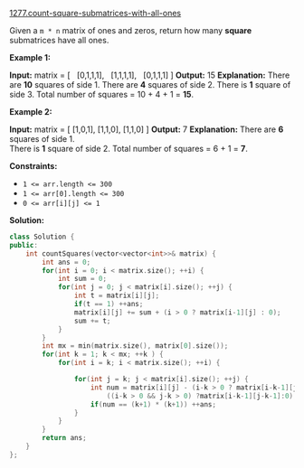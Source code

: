[1277.count-square-submatrices-with-all-ones](https://leetcode.com/problems/count-square-submatrices-with-all-ones/)  

Given a `m * n` matrix of ones and zeros, return how many **square** submatrices have all ones.

**Example 1:**

**Input:** matrix =
\[
  \[0,1,1,1\],
  \[1,1,1,1\],
  \[0,1,1,1\]
\]
**Output:** 15
**Explanation:** 
There are **10** squares of side 1.
There are **4** squares of side 2.
There is  **1** square of side 3.
Total number of squares = 10 + 4 + 1 = **15**.

**Example 2:**

**Input:** matrix = 
\[
  \[1,0,1\],
  \[1,1,0\],
  \[1,1,0\]
\]
**Output:** 7
**Explanation:** 
There are **6** squares of side 1.  
There is **1** square of side 2. 
Total number of squares = 6 + 1 = **7**.

**Constraints:**

*   `1 <= arr.length <= 300`
*   `1 <= arr[0].length <= 300`
*   `0 <= arr[i][j] <= 1`  



**Solution:**  

```cpp
class Solution {
public:
    int countSquares(vector<vector<int>>& matrix) {
        int ans = 0;
        for(int i = 0; i < matrix.size(); ++i) {
            int sum = 0;
            for(int j = 0; j < matrix[i].size(); ++j) {
                int t = matrix[i][j];
                if(t == 1) ++ans;
                matrix[i][j] += sum + (i > 0 ? matrix[i-1][j] : 0);
                sum += t;
            }
        }
        int mx = min(matrix.size(), matrix[0].size());
        for(int k = 1; k < mx; ++k ) {
            for(int i = k; i < matrix.size(); ++i) {

                for(int j = k; j < matrix[i].size(); ++j) {
                    int num = matrix[i][j] - (i-k > 0 ? matrix[i-k-1][j]:0) - (j-k > 0 ? matrix[i][j-k-1]:0) + 
                        ((i-k > 0 && j-k > 0) ?matrix[i-k-1][j-k-1]:0);
                    if(num == (k+1) * (k+1)) ++ans;
                }
            }
        }
        return ans;
    }
};
```
      